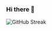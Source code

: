 ### Hi there 👋
![GitHub Streak](https://streak-stats.demolab.com?user=fastwalkergy&theme=dark&hide_border=%E5%81%87&card_width=500&type=png)
<!--
**fastwalkergy/fastwalkergy** is a ✨ _special_ ✨ repository because its `README.md` (this file) appears on your GitHub profile.

Here are some ideas to get you started:

- 🔭 I’m currently working on ...
- 🌱 I’m currently learning ...
- 👯 I’m looking to collaborate on ...
- 🤔 I’m looking for help with ...
- 💬 Ask me about ...
- 📫 How to reach me: ...
- 😄 Pronouns: ...
- ⚡ Fun fact: ...
-->
